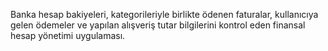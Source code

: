 Banka hesap bakiyeleri, kategorileriyle birlikte ödenen faturalar, kullanıcıya gelen ödemeler ve yapılan alışveriş tutar bilgilerini kontrol eden finansal hesap yönetimi uygulaması.
